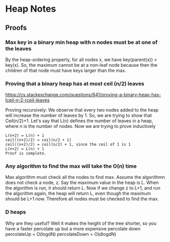 # Heap Notes

## Proofs

### Max key in a binary min heap with n nodes must be at one of the leaves
By the heap-ordering property, for all nodes x, we have key(parent(x)) < key(x).
So, the maximum cannot be at a non-leaf node because then the children of that
node must have keys larger than the max.

### Proving that a binary heap has at most ceil (n/2) leaves
https://cs.stackexchange.com/questions/841/proving-a-binary-heap-has-lceil-n-2-rceil-leaves

Proving recursively:
We observe that every two nodes added to the heap will increase the number of leaves by 1. 
So, we are trying to show that Ceil(n/2)+1.
Let's say that L(n) defines the number of leaves in a heap, where n is the number of nodes.
Now we are trying to prove inductively 
```
L(n+2) = L(n) + 1
ceil((n+2)/2) = ceil(n/2 + 1)
ceil((n+2)/2) = ceil(n/2) + 1, since the ceil of 1 is 1
L(n+2) = L(n) + 1
Proof is complete. 
```

### Any algorithm to find the max will take the O(n) time
Max algorithm must check all the nodes to find max.
Assume the algorithmn does not check a node, z. 
Say the maximum value in the heap is L. When the algorithm is run, it should return L.
Now if we change z to L+1, and run the algorithm again, the heap will return L, even though the maximum should be L+1 now. 
Therefore all nodes must be checked to find the max. 

### D heaps
Why are they useful? Well it makes the height of the tree shorter, so you have a faster percolate up but a more expensive percolate down
percolateUp = O(logdN)
percolateDown = O(dlogdN)